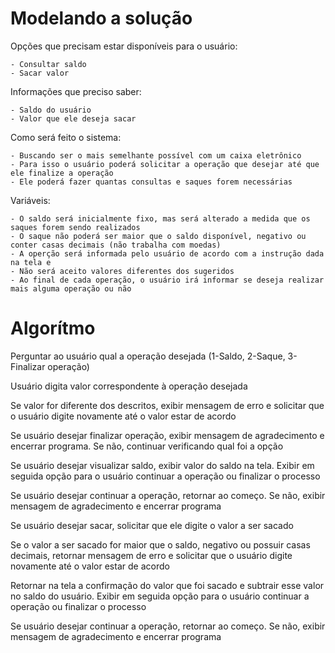 # Modelando a  solução

  Opções que precisam estar disponíveis para o usuário:
  
    - Consultar saldo
    - Sacar valor

  Informações que preciso saber:
  
    - Saldo do usuário
    - Valor que ele deseja sacar

  Como será feito o sistema:
  
    - Buscando ser o mais semelhante possível com um caixa eletrônico
    - Para isso o usuário poderá solicitar a operação que desejar até que ele finalize a operação
    - Ele poderá fazer quantas consultas e saques forem necessárias

  Variáveis:
  
    - O saldo será inicialmente fixo, mas será alterado a medida que os saques forem sendo realizados
    - O saque não poderá ser maior que o saldo disponível, negativo ou conter casas decimais (não trabalha com moedas)
    - A operção será informada pelo usuário de acordo com a instrução dada na tela e 
    - Não será aceito valores diferentes dos sugeridos
    - Ao final de cada operação, o usuário irá informar se deseja realizar mais alguma operação ou não


# Algorítmo

Perguntar ao usuário qual a operação desejada (1-Saldo, 2-Saque, 3-Finalizar operação)

Usuário digita valor correspondente à operação desejada

Se valor for diferente dos descritos, exibir mensagem de erro e solicitar que o usuário digite novamente até o valor estar de acordo

Se usuário desejar finalizar operação, exibir mensagem de agradecimento e encerrar programa. Se não, continuar verificando qual foi a opção

Se usuário desejar visualizar saldo, exibir valor do saldo na tela. Exibir em seguida opção para o usuário continuar a operação ou finalizar o processo

Se usuário desejar continuar a operação, retornar ao começo. Se não, exibir mensagem de agradecimento e encerrar programa

Se usuário desejar sacar, solicitar que ele digite o valor a ser sacado

Se o valor a ser sacado for maior que o saldo, negativo ou possuir casas decimais, retornar mensagem de erro e solicitar que o usuário digite novamente até o valor estar de acordo

Retornar na tela a confirmação do valor que foi sacado e subtrair esse valor no saldo do usuário. Exibir em seguida opção para o usuário continuar a operação ou finalizar o processo

Se usuário desejar continuar a operação, retornar ao começo. Se não, exibir mensagem de agradecimento e encerrar programa

